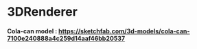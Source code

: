 # 3DRenderer

#### Cola-can model : https://sketchfab.com/3d-models/cola-can-7100e240888a4c259d14aaf46bb20537